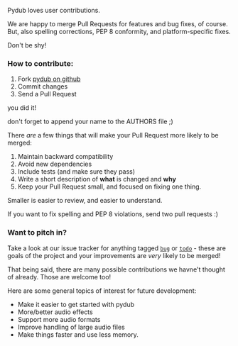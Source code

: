 Pydub loves user contributions. 

We are happy to merge Pull Requests for features and bug fixes, of course. But, also spelling corrections, PEP 8 conformity, and platform-specific fixes.

Don't be shy!

### How to contribute:

1. Fork [pydub on github](https://github.com/jiaaro/pydub)
2. Commit changes
3. Send a Pull Request

you did it! 

don't forget to append your name to the AUTHORS file ;)

There _are_ a few things that will make your Pull Request more likely to be merged:

1. Maintain backward compatibility
2. Avoid new dependencies
3. Include tests (and make sure they pass)
4. Write a short description of **what** is changed and **why**
5. Keep your Pull Request small, and focused on fixing one thing. 

  Smaller is easier to review, and easier to understand. 
  
  If you want to fix spelling and PEP 8 violations, send two pull requests :)
  
  
### Want to pitch in?
  
Take a look at our issue tracker for anything tagged [`bug`][bugs] or [`todo`][todos] - these are goals of the project and your improvements are _very_ likely to be merged!

That being said, there are many possible contributions we havne't thought of already. Those are welcome too!

Here are some general topics of interest for future development:

- Make it easier to get started with pydub
- More/better audio effects
- Support more audio formats
- Improve handling of large audio files
- Make things faster and use less memory.

[bugs]: https://github.com/jiaaro/pydub/issues?q=is%3Aissue+is%3Aopen+label%3Abug
[todos]: https://github.com/jiaaro/pydub/issues?q=is%3Aissue+is%3Aopen+label%3Atodo
